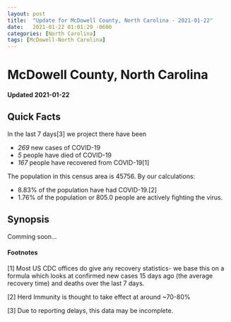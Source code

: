 ```yaml
---
layout: post
title:  "Update for McDowell County, North Carolina - 2021-01-22"
date:   2021-01-22 01:01:29 -0600
categories: [North Carolina]
tags: [McDowell-North Carolina]
---
```


# McDowell County, North Carolina
#### Updated 2021-01-22

## Quick Facts

In the last 7 days[3] we project there have been
- *269* new cases of COVID-19
- *5* people have died of COVID-19
- *167* people have recovered from COVID-19[1]

The population in this census area is 45756. By our calculations:
- 8.83% of the population have had COVID-19.[2]
- 1.76% of the population or 805.0 people are actively fighting the virus.

## Synopsis

Comming soon...


#### Footnotes

[1] Most US CDC offices do give any recovery statistics- we base this on a formula which looks at confirmed new cases
15 days ago (the average recovery time) and deaths over the last 7 days.

[2] Herd Immunity is thought to take effect at around ~70-80%

[3] Due to reporting delays, this data may be incomplete.
 
    